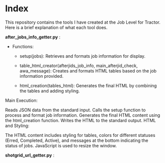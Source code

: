# Index
This repository contains the tools I have created at the Job Level for Tractor. Here is a brief explanation of what each tool does.

**after_jobs_info_getter.py** :

- Functions:

  - setup(jobs):
    Retrieves and formats job information for display.

  - table_html_creator(afterjids_job_info, main_afterjid_check, awa_message):
    Creates and formats HTML tables based on the job information provided.

  - html_creation(tables_html):
    Generates the final HTML by combining the tables and adding styling.

Main Execution:

Reads JSON data from the standard input.
Calls the setup function to process and format job information.
Generates the final HTML content using the html_creation function.
Writes the HTML to the standard output.
HTML and Styling:

The HTML content includes styling for tables, colors for different statuses (Erred, Completed, Active), and messages at the bottom indicating the status of jobs.
JavaScript is used to resize the window.

**shotgrid_url_getter.py** :
